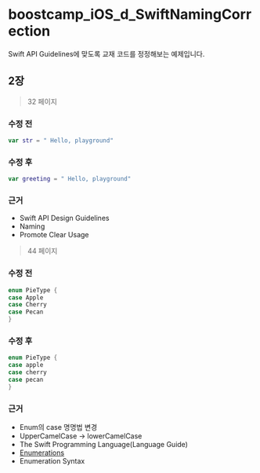 # boostcamp_iOS_d_SwiftNamingCorrection
Swift API Guidelines에 맞도록 교재 코드를 정정해보는 예제입니다.

## 2장
> 32 페이지

### 수정 전
```swift
var str = " Hello, playground"
```

### 수정 후
```swift
var greeting = " Hello, playground"
```

### 근거
* Swift API Design Guidelines
* Naming
* Promote Clear Usage

> 44 페이지

### 수정 전
```swift
enum PieType {
case Apple
case Cherry
case Pecan
}
```

### 수정 후
```swift
enum PieType {
case apple
case cherry
case pecan
}
```

### 근거
* Enum의 case 명명법 변경
* UpperCamelCase -> lowerCamelCase
* The Swift Programming Language(Language Guide)
* [Enumerations](https://developer.apple.com/library/content/documentation/Swift/Conceptual/Swift_Programming_Language/Enumerations.html)
* Enumeration Syntax
